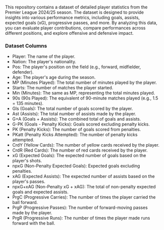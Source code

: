 This repository contains a dataset of detailed player statistics from the Premier League 2024/25 season. The dataset is designed to provide insights into various performance metrics, including goals, assists, expected goals (xG), progressive passes, and more. By analyzing this data, you can evaluate player contributions, compare performances across different positions, and explore offensive and defensive impact.

### Dataset Columns
* Player: The name of the player.
* Nation: The player's nationality.
* Pos: The player's position on the field (e.g., forward, midfielder, defender).
* Age: The player's age during the season.
* MP (Minutes Played): The total number of minutes played by the player.
* Starts: The number of matches the player started.
* Min (Minutes): The same as MP, representing the total minutes played.
* 90s (90s Played): The equivalent of 90-minute matches played (e.g., 1.5 = 135 minutes).
* Gls (Goals): The total number of goals scored by the player.
* Ast (Assists): The total number of assists made by the player.
* G+A (Goals + Assists): The combined total of goals and assists.
* G-PK (Goals - Penalty Kicks): Goals scored excluding penalty kicks.
* PK (Penalty Kicks): The number of goals scored from penalties.
* PKatt (Penalty Kicks Attempted): The number of penalty kicks attempted.
* CrdY (Yellow Cards): The number of yellow cards received by the player.
* CrdR (Red Cards): The number of red cards received by the player.
* xG (Expected Goals): The expected number of goals based on the player's shots.
* npxG (Non-Penalty Expected Goals): Expected goals excluding penalties.
* xAG (Expected Assists): The expected number of assists based on the player's passes.
* npxG+xAG (Non-Penalty xG + xAG): The total of non-penalty expected goals and expected assists.
* PrgC (Progressive Carries): The number of times the player carried the ball forward.
* PrgP (Progressive Passes): The number of forward-moving passes made by the player.
* PrgR (Progressive Runs): The number of times the player made runs forward with the ball.
